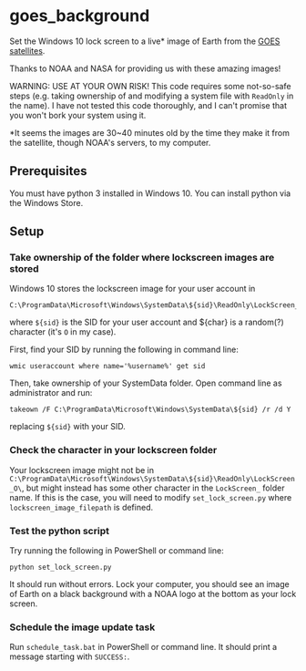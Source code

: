 # goes_background

Set the Windows 10 lock screen to a live* image of Earth from the [GOES satellites](https://www.goes-r.gov/).

Thanks to NOAA and NASA for providing us with these amazing images!

WARNING: USE AT YOUR OWN RISK! This code requires some not-so-safe steps (e.g. taking ownership of and modifying a system file with `ReadOnly` in the name). I have not tested this code thoroughly, and I can't promise that you won't bork your system using it.

*It seems the images are 30~40 minutes old by the time they make it from the satellite, though NOAA's servers, to my computer.

## Prerequisites

You must have python 3 installed in Windows 10. You can install python via the Windows Store.

## Setup

### Take ownership of the folder where lockscreen images are stored

Windows 10 stores the lockscreen image for your user account in 
```
C:\ProgramData\Microsoft\Windows\SystemData\${sid}\ReadOnly\LockScreen_${char}\LockScreen___3840_2160_notdimmed.jpg
```

where `${sid}` is the SID for your user account and ${char} is a random(?) character (it's `O` in my case).

First, find your SID by running the following in command line:
```
wmic useraccount where name='%username%' get sid
```

Then, take ownership of your SystemData folder. Open command line as administrator and run:
```
takeown /F C:\ProgramData\Microsoft\Windows\SystemData\${sid} /r /d Y
```
replacing `${sid}` with your SID.

### Check the character in your lockscreen folder

Your lockscreen image might not be in `C:\ProgramData\Microsoft\Windows\SystemData\${sid}\ReadOnly\LockScreen_O\`, but might instead has some other character in the `LockScreen_` folder name. If this is the case, you will need to modify  `set_lock_screen.py` where `lockscreen_image_filepath` is defined.

### Test the python script

Try running the following in PowerShell or command line:
```
python set_lock_screen.py
```

It should run without errors. Lock your computer, you should see an image of Earth on a black background with a NOAA logo at the bottom as your lock screen.

### Schedule the image update task

Run `schedule_task.bat` in PowerShell or command line. It should print a message starting with `SUCCESS:`.
